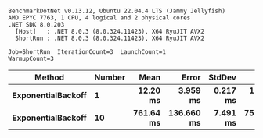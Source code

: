 ```

BenchmarkDotNet v0.13.12, Ubuntu 22.04.4 LTS (Jammy Jellyfish)
AMD EPYC 7763, 1 CPU, 4 logical and 2 physical cores
.NET SDK 8.0.203
  [Host]   : .NET 8.0.3 (8.0.324.11423), X64 RyuJIT AVX2
  ShortRun : .NET 8.0.3 (8.0.324.11423), X64 RyuJIT AVX2

Job=ShortRun  IterationCount=3  LaunchCount=1  
WarmupCount=3  

```
| Method             | Number | Mean      | Error      | StdDev   | Min       | Max       | Allocated |
|------------------- |------- |----------:|-----------:|---------:|----------:|----------:|----------:|
| **ExponentialBackoff** | **1**      |  **12.20 ms** |   **3.959 ms** | **0.217 ms** |  **12.04 ms** |  **12.45 ms** |     **520 B** |
| **ExponentialBackoff** | **10**     | **761.64 ms** | **136.660 ms** | **7.491 ms** | **753.74 ms** | **768.64 ms** |    **4120 B** |
